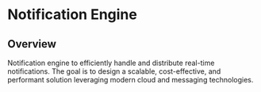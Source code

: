 # Notification Engine

## Overview

Notification engine to efficiently handle and distribute real-time notifications. The goal is to design a scalable, cost-effective, and performant solution leveraging modern cloud and messaging technologies.
